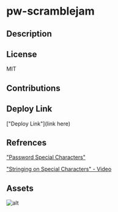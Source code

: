 # pw-scramblejam

## Description




## License
MIT

## Contributions



## Deploy Link
["Deploy Link"](link here)

## Refrences
["Password Special Characters"](https://owasp.org/www-community/password-special-characters)

["Stringing on Special Characters" - Video ](https://youtu.be/PRmTHiwTvts)

## Assets

![alt](linkhere)